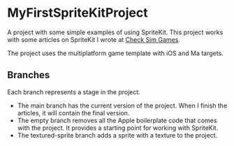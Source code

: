 # MyFirstSpriteKitProject

A project with some simple examples of using SpriteKit. This project works with some articles on SpriteKit I wrote at [Check Sim Games](https://checksimgames.com).

The project uses the multiplatform game template with iOS and Ma targets.

## Branches

Each branch represents a stage in the project.

* The main branch has the current version of the project. When I finish the articles, it will contain the final version.
* The empty branch removes all the Apple boilerplate code that comes with the project. It provides a starting point for working with SpriteKit.
* The textured-sprite branch adds a sprite with a texture to the project.

